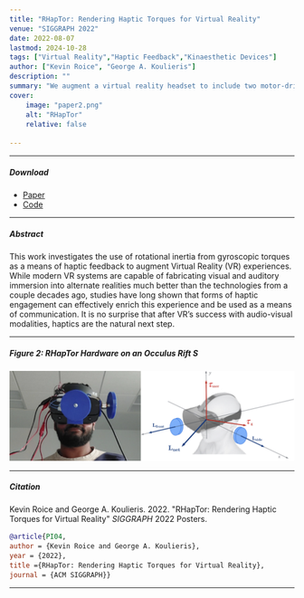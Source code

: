 ```yaml
---
title: "RHapTor: Rendering Haptic Torques for Virtual Reality" 
venue: "SIGGRAPH 2022"
date: 2022-08-07
lastmod: 2024-10-28
tags: ["Virtual Reality","Haptic Feedback","Kinaesthetic Devices"]
author: ["Kevin Roice", "George A. Koulieris"]
description: "" 
summary: "We augment a virtual reality headset to include two motor-driven discs, which induce a controllable gyroscopic torque on the wearer’s head." 
cover:
    image: "paper2.png"
    alt: "RHapTor"
    relative: false

---
```


---

##### Download

+ [Paper](paper2.pdf)
+ [Code](https://github.com/kevroi/Rhaptor)

---

##### Abstract

This work investigates the use of rotational inertia from gyroscopic torques as a means of haptic feedback to augment Virtual Reality (VR) experiences. While modern VR systems are capable of fabricating visual and auditory immersion into alternate realities much better than the technologies from a couple decades ago, studies have long shown that forms of haptic engagement can effectively enrich this experience and be used as a means of communication. It is no surprise that after VR’s success with audio-visual modalities, haptics are the natural next step.

---

##### Figure 2: RHapTor Hardware on an Occulus Rift S

![](paper2.png)

---

##### Citation

Kevin Roice and George A. Koulieris. 2022. "RHapTor: Rendering Haptic Torques for Virtual Reality" *SIGGRAPH* 2022 Posters.

```BibTeX
@article{PI04,
author = {Kevin Roice and George A. Koulieris},
year = {2022},
title ={RHapTor: Rendering Haptic Torques for Virtual Reality},
journal = {ACM SIGGRAPH}}
```

---

<!-- ##### Related material

+ [Presentation slides](presentation2.pdf)
+ [Wikipedia entry](https://en.wikipedia.org/wiki/The_Finer_Points_of_Sausage_Dogs) -->

